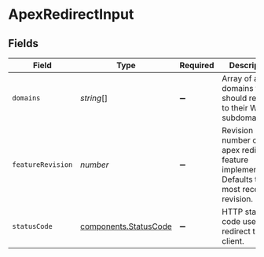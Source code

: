 # ApexRedirectInput


## Fields

| Field                                                                                              | Type                                                                                               | Required                                                                                           | Description                                                                                        |
| -------------------------------------------------------------------------------------------------- | -------------------------------------------------------------------------------------------------- | -------------------------------------------------------------------------------------------------- | -------------------------------------------------------------------------------------------------- |
| `domains`                                                                                          | *string*[]                                                                                         | :heavy_minus_sign:                                                                                 | Array of apex domains that should redirect to their WWW subdomain.                                 |
| `featureRevision`                                                                                  | *number*                                                                                           | :heavy_minus_sign:                                                                                 | Revision number of the apex redirect feature implementation. Defaults to the most recent revision. |
| `statusCode`                                                                                       | [components.StatusCode](../../../sdk/models/components/statuscode.md)                              | :heavy_minus_sign:                                                                                 | HTTP status code used to redirect the client.                                                      |